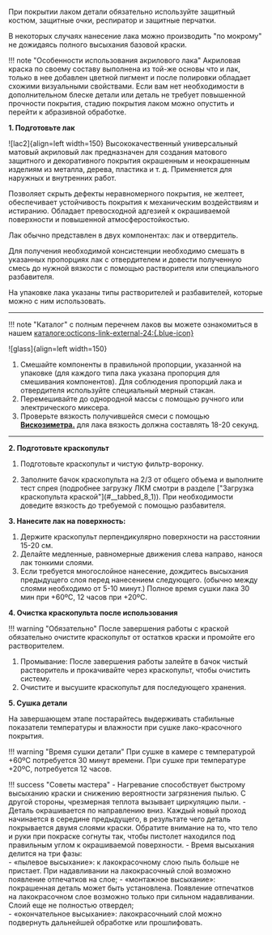При покрытии лаком детали обязательно используйте защитный костюм, защитные очки, респиратор и защитные перчатки.

В некоторых случаях нанесение лака можно производить "по мокрому" не дожидаясь полного высыхания базовой краски.

!!! note "Особенности использования акрилового лака"
	Акриловая краска по своему составу выполнена из той-же основы что и лак, только в нее добавлен цветной пигмент и после полировки обладает схожими визуальными свойствами. Если вам нет необходимости в дополнительном блеске детали или деталь не требует повышенной прочности покрытия, стадию покрытия лаком можно опустить и перейти к абразивной обработке.

__1. Подготовьте лак__ 

![lac2]{align=left width=150}
Высококачественный универсальный матовый акриловый лак предназначен для создания матового защитного и декоративного покрытия окрашенным и неокрашенным изделиям из металла, дерева, пластика и т. д. Применяется для наружных и внутренних работ.

Позволяет скрыть дефекты неравномерного покрытия, не желтеет, обеспечивает устойчивость покрытия к механическим воздействиям и истиранию. Обладает превосходной адгезией к окрашиваемой поверхности и повышенной атмосферостойкостью.

Лак обычно представлен в двух компонентах: лак и отвердитель. 

Для получения необходимой консистенции необходимо смешать в указанных пропорциях лак с отвердителем и довести полученную смесь до нужной вязкости с помощью растворителя или специального разбавителя.

На упаковке лака указаны типы растворителей и разбавителей, которые можно с ним использовать.

--- 

!!! note "Каталог"
	с полным перечнем лаков вы можете ознакомиться в нашем [каталоге:octicons-link-external-24:{.blue-icon}](https://autolevel.pro/catalog/laki/)

![glass]{align=left width=150}

1. Смешайте компоненты в правильной пропорции, указанной на упаковке (для каждого типа лака указана пропорция для смешивания компонентов). Для соблюдения пропорций лака и отвердителя используйте специальный мерный стакан. 
2. Перемешивайте до однородной массы с помощью ручного или электрического миксера.
3. Проверьте вязкость получившейся смеси с помощью [__Вискозиметра.__](#__tabbed_7_3) для лака вязкость должна составлять 18-20 секунд.

---
__2. Подготовьте краскопульт__

1. Подготовьте краскопульт и чистую фильтр-воронку.

<ol start="2" markdown><li markdown>Заполните бачок краскопульта на 2/3 от общего объема и выполните тест спрея (подробнее загрузку ЛКМ смотри в разделе ["Загрузка краскопульта краской"](#__tabbed_8_1)). При необходимости доведите вязкость до требуемой с помощью разбавителя.  </li></ol> 

__3. Нанесите лак на поверхность:__

1. Держите краскопульт перпендикулярно поверхности на расстоянии 15-20 см.
2. Делайте медленные, равномерные движения слева направо, нанося лак тонкими слоями.
3. Если требуется многослойное нанесение, дождитесь высыхания предыдущего слоя перед нанесением следующего. (обычно между слоями необходимо от 5-10 минут.) Полное время сушки лака 30 мин при +60ºС, 12 часов при +20ºС.

__4. Очистка краскопульта после использования__

!!! warning "Обязательно"
	После завершения работы с краской обязательно очистите краскопульт от остатков краски и промойте его растворителем.
	
1. Промывание: После завершения работы залейте в бачок чистый растворитель и прокачивайте через краскопульт, чтобы очистить систему.
2. Очистите и высушите краскопульт для последующего хранения.

__5. Сушка детали__

На завершающем этапе постарайтесь выдерживать стабильные показатели температуры и влажности при сушке лако-красочного покрытия. 

!!! warning "Время сушки детали"
	При сушке в камере с температурой +60ºС потребуется 30 минут времени. При сушке при температуре +20ºС, потребуется 12 часов.

!!! success "Советы мастера"
	- Нагревание способствует  быстрому высыханию краски и  снижению вероятности загрязнения пылью. С другой стороны,  чрезмерная теплота вызывает  циркуляцию пыли.
	- Деталь окрашивается по направлению вниз. Каждый новый проход начинается в середине предыдущего, в результате чего деталь покрывается двумя слоями краски. Обратите внимание на то, что тело и руки  при покраске согнуты так,  чтобы пистолет находился  под правильным углом к  окрашиваемой поверхности.
    - Время высыхания делится на три фазы:  
	    - «пылевое высыхание»: к  лакокрасочному слою пыль больше не пристает. При надавливании на лакокрасочный слой возможно появление отпечатков на слое; 
		- «монтажное высыхание»:  покрашенная деталь может быть установлена. Появление отпечатков на лакокрасочном слое возможно только при сильном надавливании. Слоий еще не полностью отвердел;  
		- «окончательное высыхание»:  лакокрасочныий слой можно подвернуть дальнейшей обработке или прошлифовать.
